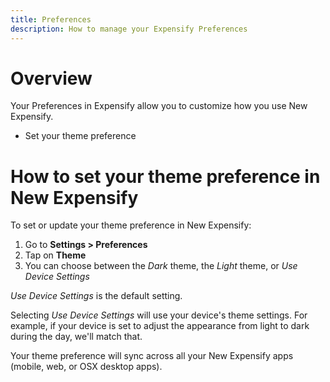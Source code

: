 ```yaml
---
title: Preferences
description: How to manage your Expensify Preferences
---
```

# Overview
Your Preferences in Expensify allow you to customize how you use New Expensify.

- Set your theme preference

# How to set your theme preference in New Expensify

To set or update your theme preference in New Expensify: 
1. Go to **Settings > Preferences**
2. Tap on **Theme**
3. You can choose between the _Dark_ theme, the _Light_ theme, or _Use Device Settings_

_Use Device Settings_ is the default setting.

Selecting _Use Device Settings_ will use your device's theme settings. For example, if your device is set to adjust the appearance from light to dark during the day, we'll match that.

Your theme preference will sync across all your New Expensify apps (mobile, web, or OSX desktop apps).
